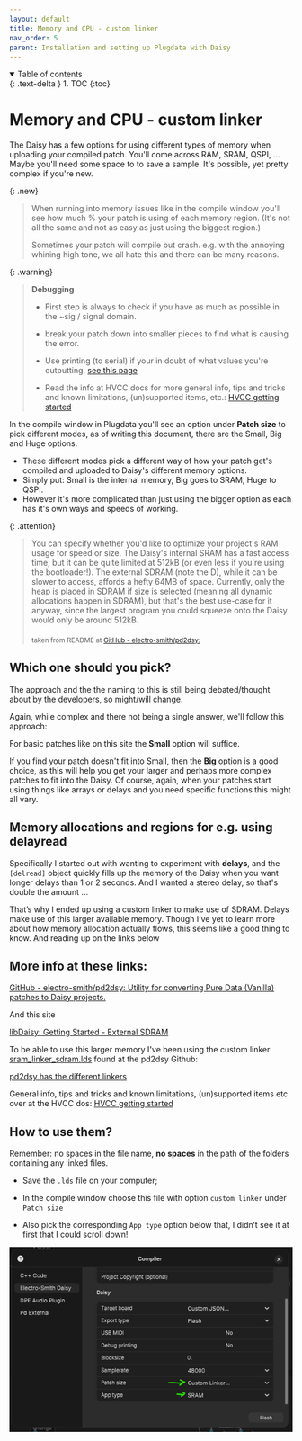 ```yaml
---
layout: default
title: Memory and CPU - custom linker
nav_order: 5
parent: Installation and setting up Plugdata with Daisy
---
```


<details open markdown="block">
  <summary>
    Table of contents
  </summary>
  {: .text-delta }
1. TOC
{:toc}
</details>

# Memory and CPU - custom linker

The Daisy has a few options for using different types of memory when uploading your compiled patch. You'll come across RAM, SRAM, QSPI, ...
Maybe you'll need some space to to save a sample. It's possible, yet pretty complex if you're new.

{: .new}
> When running into memory issues like in the compile window you'll see how much % your patch is using of each memory region. (It's not all the same and not as easy as just using the biggest region.)
>
> Sometimes your patch will compile but crash. e.g. with the annoying whining high tone, we all hate this and there can be many reasons.

{: .warning}
> **Debugging**
>
> - First step is always to check if you have as much as possible in the ~sig / signal domain.
>
> - break your patch down into smaller pieces to find what is causing the error.
>
> - Use printing (to serial) if your in doubt of what values you're outputting. [see this page](01_install_setup_plugdata\04_serial\serial_debug_print.md)
>
> - Read the info at HVCC docs for more general info, tips and tricks and known limitations, (un)supported items, etc.: [HVCC getting started](https://wasted-audio.github.io/hvcc/docs/02.getting_started.html)



In the compile window in Plugdata you'll see an option under **Patch size** to pick different modes, as of writing this document, there are the Small, Big and Huge options.

- These different modes pick a different way of how your patch get's compiled and uploaded to Daisy's different memory options. 
- Simply put: Small is the internal memory, Big goes to SRAM, Huge to QSPI. 
- However it's more complicated than just using the bigger option as each has it's own ways and speeds of working. 

{: .attention}
> You can specify whether you'd like to optimize your project's RAM usage for speed or size. The Daisy's internal SRAM has a fast access time, but it can be quite limited at 512kB (or even less if you're using the bootloader!). The external SDRAM (note the D), while it can be slower to access, affords a hefty 64MB of space. Currently, only the heap is placed in SDRAM if size is selected (meaning all dynamic allocations happen in SDRAM), but that's the best use-case for it anyway, since the largest program you could squeeze onto the Daisy would only be around 512kB.
>
><sub>taken from README at [GitHub - electro-smith/pd2dsy: ](https://github.com/electro-smith/pd2dsy/tree/master?tab=readme-ov-file#--ram)</sub>

## Which one should you pick?

The approach and the the naming to this is still being debated/thought about by the developers, so might/will change.

Again, while complex and there not being a single answer, we'll follow this approach:

For basic patches like on this site the **Small** option will suffice.

If you find your patch doesn't fit into Small, then the **Big** option is a good choice, as this will help you get your larger and perhaps more complex patches to fit into the Daisy. Of course, again, when your patches start using things like arrays or delays and you need specific functions this might all vary.

## Memory allocations and regions for e.g. using delayread

Specifically I started out with wanting to experiment with **delays**, and the `[delread]` object quickly fills up the memory of the Daisy when you want longer delays than 1 or 2 seconds. And I wanted a stereo delay, so that's double the amount ...

That’s why I ended up using a custom linker to make use of SDRAM. Delays make use of this larger available memory. Though I’ve yet to learn more about how memory allocation actually flows, this seems like a good thing to know. And reading up on the links below

## More info at these links:

[GitHub - electro-smith/pd2dsy: Utility for converting Pure Data (Vanilla) patches to Daisy projects.](https://github.com/electro-smith/pd2dsy/tree/master?tab=readme-ov-file#--ram)

And this site 

[libDaisy: Getting Started - External SDRAM](https://electro-smith.github.io/libDaisy/md_doc_2md_2__a6___getting-_started-_external-_s_d_r_a_m.html)

To be able to use this larger memory I've been using the custom linker [sram_linker_sdram.lds](https://github.com/electro-smith/pd2dsy/blob/master/util/sram_linker_sdram.lds) found at the pd2dsy Github: 

[pd2dsy has the different linkers](https://github.com/electro-smith/pd2dsy/tree/master/util)

General info, tips and tricks and known limitations, (un)supported items etc over at the HVCC dos: [HVCC getting started](https://wasted-audio.github.io/hvcc/docs/02.getting_started.html)

## How to use them?

Remember: no spaces in the file name, __no spaces__ in the path of the folders containing any linked files.

- Save the `.lds` file on your computer;

- In the compile window choose this file with option `custom linker` under `Patch size` 

- Also pick the corresponding `App type` option below that, I didn’t see it at first that I could scroll down!

![Custom linker SRAM](img/Custom_linker_sram.png)
